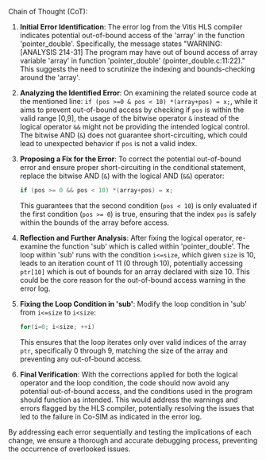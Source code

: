 Chain of Thought (CoT):

1. **Initial Error Identification**:
   The error log from the Vitis HLS compiler indicates potential out-of-bound access of the 'array' in the function 'pointer_double'. Specifically, the message states "WARNING: [ANALYSIS 214-31] The program may have out of bound access of array variable 'array' in function 'pointer_double' (pointer_double.c:11:22)." This suggests the need to scrutinize the indexing and bounds-checking around the 'array'.

2. **Analyzing the Identified Error**:
   On examining the related source code at the mentioned line: `if (pos >=0 & pos < 10) *(array+pos) = x;`, while it aims to prevent out-of-bound access by checking if `pos` is within the valid range [0,9], the usage of the bitwise operator `&` instead of the logical operator `&&` might not be providing the intended logical control. The bitwise AND (`&`) does not guarantee short-circuiting, which could lead to unexpected behavior if `pos` is not a valid index.

3. **Proposing a Fix for the Error**:
   To correct the potential out-of-bound error and ensure proper short-circuiting in the conditional statement, replace the bitwise AND (`&`) with the logical AND (`&&`) operator:
   ```cpp
   if (pos >= 0 && pos < 10) *(array+pos) = x;
   ```
   This guarantees that the second condition (`pos < 10`) is only evaluated if the first condition (`pos >= 0`) is true, ensuring that the index `pos` is safely within the bounds of the array before access.

4. **Reflection and Further Analysis**:
   After fixing the logical operator, re-examine the function 'sub' which is called within 'pointer_double'. The loop within 'sub' runs with the condition `i<=size`, which given `size` is 10, leads to an iteration count of 11 (0 through 10), potentially accessing `ptr[10]` which is out of bounds for an array declared with size 10. This could be the core reason for the out-of-bound access warning in the error log.

5. **Fixing the Loop Condition in 'sub'**:
   Modify the loop condition in 'sub' from `i<=size` to `i<size`:
   ```cpp
   for(i=0; i<size; ++i)
   ```
   This ensures that the loop iterates only over valid indices of the array `ptr`, specifically 0 through 9, matching the size of the array and preventing any out-of-bound access.

6. **Final Verification**:
   With the corrections applied for both the logical operator and the loop condition, the code should now avoid any potential out-of-bound access, and the conditions used in the program should function as intended. This would address the warnings and errors flagged by the HLS compiler, potentially resolving the issues that led to the failure in Co-SIM as indicated in the error log.

By addressing each error sequentially and testing the implications of each change, we ensure a thorough and accurate debugging process, preventing the occurrence of overlooked issues.